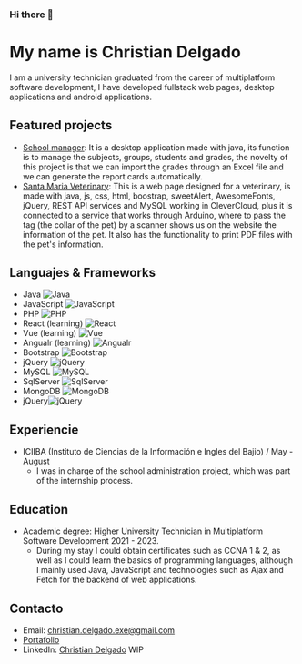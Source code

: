 ### Hi there 👋

# My name is Christian Delgado

I am a university technician graduated from the career of multiplatform software development, I have developed fullstack web pages, desktop applications and android applications.

## Featured projects

- [School manager](https://github.com/ChristianDelgadoCastro/gestorEscuela): It is a desktop application made with java, its function is to manage the subjects, groups, students and grades, the novelty of this project is that we can import the grades through an Excel file and we can generate the report cards automatically. 
- [Santa Maria Veterinary](https://github.com/ChristianDelgadoCastro/Venerinaria-Santa-Maria): This is a web page designed for a veterinary, is made with java, js, css, html, boostrap, sweetAlert, AwesomeFonts, jQuery, REST API services and MySQL working in CleverCloud, plus it is connected to a service that works through Arduino, where to pass the tag (the collar of the pet) by a scanner shows us on the website the information of the pet. It also has the functionality to print PDF files with the pet's information.

## Languajes & Frameworks

- Java ![Java](https://img.shields.io/badge/Java-ED8B00?style=for-the-badge&logo=openjdk&logoColor=white)
- JavaScript ![JavaScript](https://img.shields.io/badge/JavaScript-323330?style=for-the-badge&logo=javascript&logoColor=F7DF1E)
- PHP ![PHP](https://img.shields.io/badge/PHP-777BB4?style=for-the-badge&logo=php&logoColor=white)
- React (learning) ![React](https://img.shields.io/badge/React-20232A?style=for-the-badge&logo=react&logoColor=61DAFB)
- Vue (learning) ![Vue](https://img.shields.io/badge/Vue.js-35495E?style=for-the-badge&logo=vue.js&logoColor=4FC08D)
- Angualr (learning) ![Angualr](https://img.shields.io/badge/Angular-DD0031?style=for-the-badge&logo=angular&logoColor=white)
- Bootstrap ![Bootstrap](https://img.shields.io/badge/Bootstrap-563D7C?style=for-the-badge&logo=bootstrap&logoColor=white)
- jQuery ![jQuery](https://img.shields.io/badge/jQuery-0769AD?style=for-the-badge&logo=jquery&logoColor=white)
- MySQL ![MySQL](https://img.shields.io/badge/MySQL-00000F?style=for-the-badge&logo=mysql&logoColor=white)
- SqlServer ![SqlServer](https://img.shields.io/badge/Microsoft_SQL_Server-CC2927?style=for-the-badge&logo=microsoft-sql-server&logoColor=white)
- MongoDB ![MongoDB](https://img.shields.io/badge/MongoDB-4EA94B?style=for-the-badge&logo=mongodb&logoColor=white)
- jQuery![jQuery](https://img.shields.io/badge/jQuery-0769AD?style=for-the-badge&logo=jquery&logoColor=white)

## Experiencie

- ICIIBA (Instituto de Ciencias de la Información e Ingles del Bajio) / May - August
  - I was in charge of the school administration project, which was part of the internship process.
 
## Education

- Academic degree: Higher University Technician in Multiplatform Software Development 2021 - 2023.
  - During my stay I could obtain certificates such as CCNA 1 & 2, as well as I could learn the basics of programming languages, although I mainly used Java, JavaScript and technologies such as Ajax and Fetch for the backend of web applications.

## Contacto

- Email: christian.delgado.exe@gmail.com
- [Portafolio]([https://github.com/ChristianDelgadoCastro/gestorEscuela](https://christiandelgadocastro.github.io/PortafolioEN.html))
- LinkedIn: [Christian Delgado]() WIP

